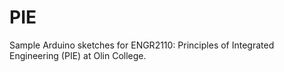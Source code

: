 # PIE
Sample Arduino sketches for ENGR2110: Principles of Integrated Engineering (PIE) at Olin College.
